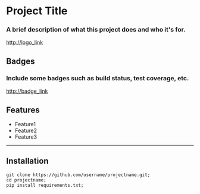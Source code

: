 # Project Title

### A brief description of what this project does and who it's for.

<http://logo_link>

## Badges

### Include some badges such as build status, test coverage, etc.

<http://badge_link>

## Features

- Feature1
- Feature2
- Feature3

---

## Installation

    git clone https://github.com/username/projectname.git;
    cd projectname;
    pip install requirements.txt;
